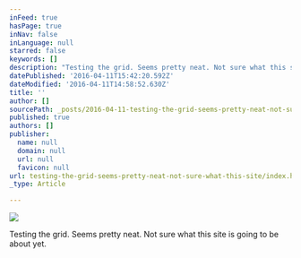 ```yaml
---
inFeed: true
hasPage: true
inNav: false
inLanguage: null
starred: false
keywords: []
description: "Testing the grid. Seems pretty neat. Not sure what this site is going to be about yet.\_"
datePublished: '2016-04-11T15:42:20.592Z'
dateModified: '2016-04-11T14:58:52.630Z'
title: ''
author: []
sourcePath: _posts/2016-04-11-testing-the-grid-seems-pretty-neat-not-sure-what-this-site.md
published: true
authors: []
publisher:
  name: null
  domain: null
  url: null
  favicon: null
url: testing-the-grid-seems-pretty-neat-not-sure-what-this-site/index.html
_type: Article

---
```

![](https://the-grid-user-content.s3-us-west-2.amazonaws.com/09649ccf-aa41-4a40-a394-d9d322cbad09.jpg)

Testing the grid. Seems pretty neat. Not sure what this site is going to be about yet.